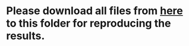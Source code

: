 # Please download all files from [here](https://mailmissouri-my.sharepoint.com/:f:/g/personal/hefe_umsystem_edu/EhugJBkJAgJCt7e26gmBwYgB8x_dlpstisxefIOrCdjkNg?e=d5uuXF) to this folder for reproducing the results. 